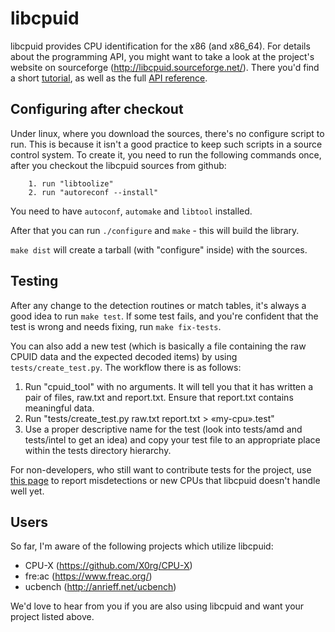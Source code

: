 libcpuid
========

libcpuid provides CPU identification for the x86 (and x86_64).
For details about the programming API, you might want to 
take a look at the project's website on sourceforge
(http://libcpuid.sourceforge.net/). There you'd find a short
[tutorial](http://libcpuid.sf.net/documentation.html), as well
as the full [API reference](http://libcpuid.sf.net/doxy).

Configuring after checkout
--------------------------

Under linux, where you download the sources, there's no
configure script to run. This is because it isn't a good practice to keep
such scripts in a source control system. To create it, you need to run the
following commands once, after you checkout the libcpuid sources
from github:

        1. run "libtoolize"
        2. run "autoreconf --install"

You need to have `autoconf`, `automake` and `libtool` installed.

After that you can run `./configure` and `make` - this will build
the library.

`make dist` will create a tarball (with "configure" inside) with the
sources.

Testing
-------

After any change to the detection routines or match tables, it's always
a good idea to run `make test`. If some test fails, and you're confident
that the test is wrong and needs fixing, run `make fix-tests`.

You can also add a new test (which is basically a file containing
the raw CPUID data and the expected decoded items) by using 
`tests/create_test.py`. The workflow there is as follows:

1. Run "cpuid_tool" with no arguments. It will tell you that it
   has written a pair of files, raw.txt and report.txt. Ensure
   that report.txt contains meaningful data.
2. Run "tests/create_test.py raw.txt report.txt > «my-cpu».test"
3. Use a proper descriptive name for the test (look into tests/amd
   and tests/intel to get an idea) and copy your test file to an
   appropriate place within the tests directory hierarchy.

For non-developers, who still want to contribute tests for the project,
use [this page](http://libcpuid.sourceforge.net/bugreport.php) to report
misdetections or new CPUs that libcpuid doesn't handle well yet.

Users
-----

So far, I'm aware of the following projects which utilize libcpuid:

* CPU-X (https://github.com/X0rg/CPU-X)
* fre:ac (https://www.freac.org/)
* ucbench (http://anrieff.net/ucbench)

We'd love to hear from you if you are also using libcpuid and want your project listed above.

